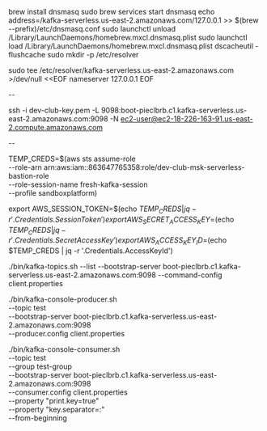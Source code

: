 brew install dnsmasq
sudo brew services start dnsmasq
echo address=/kafka-serverless.us-east-2.amazonaws.com/127.0.0.1 >> $(brew --prefix)/etc/dnsmasq.conf
sudo launchctl unload /Library/LaunchDaemons/homebrew.mxcl.dnsmasq.plist
sudo launchctl load /Library/LaunchDaemons/homebrew.mxcl.dnsmasq.plist
dscacheutil -flushcache
sudo mkdir -p /etc/resolver

sudo tee /etc/resolver/kafka-serverless.us-east-2.amazonaws.com >/dev/null <<EOF
nameserver 127.0.0.1
EOF

--


ssh -i dev-club-key.pem -L 9098:boot-pieclbrb.c1.kafka-serverless.us-east-2.amazonaws.com:9098 -N ec2-user@ec2-18-226-163-91.us-east-2.compute.amazonaws.com

--

TEMP_CREDS=$(aws sts assume-role \
 --role-arn arn:aws:iam::863647765358:role/dev-club-msk-serverless-bastion-role \
 --role-session-name fresh-kafka-session \
 --profile sandboxplatform)

export AWS_SESSION_TOKEN=$(echo $TEMP_CREDS | jq -r '.Credentials.SessionToken')
export AWS_SECRET_ACCESS_KEY=$(echo $TEMP_CREDS | jq -r '.Credentials.SecretAccessKey')
export AWS_ACCESS_KEY_ID=$(echo $TEMP_CREDS | jq -r '.Credentials.AccessKeyId')

./bin/kafka-topics.sh --list --bootstrap-server boot-pieclbrb.c1.kafka-serverless.us-east-2.amazonaws.com:9098 --command-config client.properties

./bin/kafka-console-producer.sh \
 --topic test \
 --bootstrap-server boot-pieclbrb.c1.kafka-serverless.us-east-2.amazonaws.com:9098 \
 --producer.config client.properties

./bin/kafka-console-consumer.sh \
 --topic test \
 --group test-group \
 --bootstrap-server boot-pieclbrb.c1.kafka-serverless.us-east-2.amazonaws.com:9098 \
 --consumer.config client.properties \
 --property "print.key=true" \
 --property "key.separator=:" \
 --from-beginning

